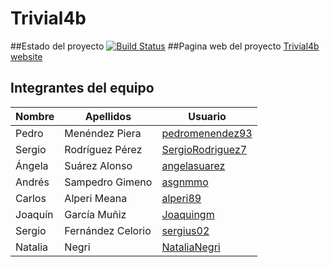 # Trivial4b 

##Estado del proyecto
[![Build Status](https://travis-ci.org/Arquisoft/Trivial4b.svg?branch=master)](https://travis-ci.org/Arquisoft/Trivial4b)
##Pagina web del proyecto
[Trivial4b website](http://arquisoft.github.io/Trivial4b/)

## Integrantes del equipo

| Nombre        | Apellidos         | Usuario                                                     |
| ------------- | ----------------- | ----------------------------------------------------------- |
| Pedro         | Menéndez Piera    | [pedromenendez93](https://www.github.com/pedromenendez93)   |
| Sergio        | Rodríguez Pérez   | [SergioRodriguez7](https://www.github.com/SergioRodriguez7) |
| Ángela        | Suárez Alonso     | [angelasuarez](https://www.github.com/angelasuarez)         |
| Andrés        | Sampedro Gimeno   | [asgnmmo](https://www.github.com/asgnmmo)                   |
| Carlos        | Alperi Meana      | [alperi89](https://www.github.com/alperi89)                 |
| Joaquín       | García Muñiz      | [Joaquingm](https://www.github.com/Joaquingm)               |
| Sergio        | Fernández Celorio | [sergius02](https://www.github.com/sergius02)                |
| Natalia       | Negri             | [NataliaNegri](https://www.github.com/NataliaNegri)         |
